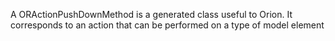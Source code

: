 A ORActionPushDownMethod is a generated class useful to Orion. It corresponds to an action that can be performed on a type of model element 